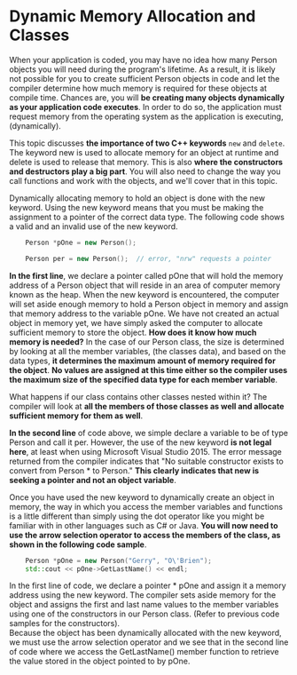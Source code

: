 # Dynamic Memory Allocation and Classes
When your application is coded, you may have no idea how many Person objects you will 
need during the program's lifetime.  As a result, it is likely not possible for you to create
sufficient Person objects in code and let the compiler determine how much memory is required
for these objects at compile time. Chances are, you will **be creating many objects dynamically 
as your application code executes**. In order to do so, the application must request memory from 
the operating system as the application is executing, (dynamically).  

This topic discusses **the importance of two C++ keywords** ```new``` and ```delete```.  The keyword new is used
to allocate memory for an object at runtime and delete is used to release that memory.  This is also 
**where the constructors and destructors play a big part**.   You will also need to change the way you
call functions and work with the objects, and we'll cover that in this topic.

Dynamically allocating memory to hold an object is done with the new keyword. Using the new keyword means
that you must be making the assignment to a pointer of the correct data type.  The following code shows
a valid and an invalid use of the new keyword.
```cpp
    Person *pOne = new Person();

    Person per = new Person();  // error, "nrw" requests a pointer
```
**In the first line**, we declare a pointer called pOne that will hold the memory address of a Person object 
that will reside in an area of computer memory known as the heap.  When the new keyword is encountered,
the computer will set aside enough memory to hold a Person object in memory and assign that memory
address to the variable pOne.   We have not created an actual object in memory yet, we have simply 
asked the computer to allocate sufficient memory to store the object. **How does it know how much
memory is needed?**  In the case of our Person class, the size is determined by looking at all the member
variables, (the classes data), and based on the data types, **it determines the maximum amount of memory
required for the object**.  **No values are assigned at this time either so the compiler uses the maximum 
size of the specified data type for each member variable**.

What happens if our class contains other classes nested within it?  The compiler will look at **all the members
of those classes as well and allocate sufficient memory for them as well**.

**In the second line** of code above, we simple declare a variable to be of type Person and call it per.  However,
the use of the new keyword **is not legal here**, at least when using Microsoft Visual Studio 2015.  The error 
message returned from the compiler indicates that "No suitable constructor exists to convert from Person * to Person." 
**This clearly indicates that new is seeking a pointer and not an object variable**.

Once you have used the new keyword to dynamically create an object in memory, the way in which you access the member
variables and functions is a little different than simply using the dot operator like you might be familiar
with in other languages such as C# or Java.  **You will now need to use the arrow selection operator to access
the members of the class, as shown in the following code sample**.
```cpp
    Person *pOne = new Person("Gerry", "O\'Brien");
    std::cout << pOne->GetLastName() << endl;
```
In the first line of code, we declare a pointer * pOne and assign it a memory address using the new keyword. 
The compiler sets aside memory for the object and assigns the first and last name values to the member variables 
using one of the constructors in our Person class.  (Refer to previous code samples for the constructors).  
Because the object has been dynamically allocated with the new keyword, we must use the arrow selection operator
and we see that in the second line of code where we access the GetLastName() member function to retrieve 
the value stored in the object pointed to by pOne.

